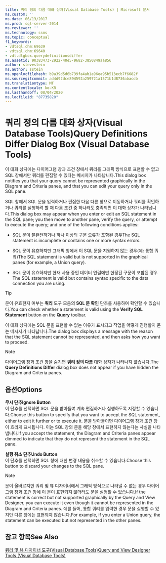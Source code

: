 ```yaml
---
title: 쿼리 정의 다름 대화 상자(Visual Database Tools) | Microsoft 문서
ms.custom: ''
ms.date: 06/13/2017
ms.prod: sql-server-2014
ms.reviewer: ''
ms.technology: ssms
ms.topic: conceptual
f1_keywords:
- vdtsql.chm:69639
- vdtsql.chm:69640
- vdt.dlgbox.querydefinitionsdiffer
ms.assetid: 90383473-2922-40e5-9682-3850849aa856
author: stevestein
ms.author: sstein
ms.openlocfilehash: b9a39d5d6b739fa4ab1a96ea95b513ecb7f6682f
ms.sourcegitcommit: ad4d92dce894592a259721a1571b1d8736abacdb
ms.translationtype: MT
ms.contentlocale: ko-KR
ms.lasthandoff: 08/04/2020
ms.locfileid: "87735820"
---
```

# <a name="query-definitions-differ-dialog-box-visual-database-tools"></a><span data-ttu-id="c3be1-102">쿼리 정의 다름 대화 상자(Visual Database Tools)</span><span class="sxs-lookup"><span data-stu-id="c3be1-102">Query Definitions Differ Dialog Box (Visual Database Tools)</span></span>
  <span data-ttu-id="c3be1-103">이 대화 상자에는 다이어그램 창과 조건 창에서 쿼리를 그래픽 방식으로 표현할 수 없고 SQL 창에서만 쿼리를 편집할 수 있다는 메시지가 나타납니다.</span><span class="sxs-lookup"><span data-stu-id="c3be1-103">This dialog box notifies you that your query cannot be represented graphically in the Diagram and Criteria panes, and that you can edit your query only in the SQL pane.</span></span>  
  
 <span data-ttu-id="c3be1-104">SQL 창에서 SQL 문을 입력하거나 편집한 다음 다른 창으로 이동하거나 쿼리를 확인하거나 쿼리를 실행하려 할 때 다음 조건 중 하나라도 충족되면 이 대화 상자가 나타납니다.</span><span class="sxs-lookup"><span data-stu-id="c3be1-104">This dialog box may appear when you enter or edit an SQL statement in the SQL pane; you then move to another pane, verify the query, or attempt to execute the query; and one of the following conditions applies:</span></span>  
  
-   <span data-ttu-id="c3be1-105">SQL 문이 불완전하거나 하나 이상의 구문 오류가 포함된 경우</span><span class="sxs-lookup"><span data-stu-id="c3be1-105">The SQL statement is incomplete or contains one or more syntax errors.</span></span>  
  
-   <span data-ttu-id="c3be1-106">SQL 문이 유효하지만 그래픽 창에서 이 SQL 문을 지원하지 않는 경우(예: 통합 쿼리)</span><span class="sxs-lookup"><span data-stu-id="c3be1-106">The SQL statement is valid but is not supported in the graphical panes (for example, a Union query).</span></span>  
  
-   <span data-ttu-id="c3be1-107">SQL 문이 유효하지만 현재 사용 중인 데이터 연결에만 한정된 구문이 포함된 경우</span><span class="sxs-lookup"><span data-stu-id="c3be1-107">The SQL statement is valid but contains syntax specific to the data connection you are using.</span></span>  
  
> [!TIP]  
>  <span data-ttu-id="c3be1-108">문이 유효한지 여부는 **쿼리** 도구 모음의 **SQL 문 확인** 단추를 사용하여 확인할 수 있습니다.</span><span class="sxs-lookup"><span data-stu-id="c3be1-108">You can check whether a statement is valid using the **Verify SQL Statement** button on the **Query** toolbar.</span></span>  
  
 <span data-ttu-id="c3be1-109">이 대화 상자에는 SQL 문을 표현할 수 없는 이유가 표시되고 작업을 어떻게 진행할지 묻는 메시지가 나타납니다.</span><span class="sxs-lookup"><span data-stu-id="c3be1-109">The dialog box displays a message with the reason that the SQL statement cannot be represented, and then asks how you want to proceed.</span></span>  
  
> [!NOTE]  
>  <span data-ttu-id="c3be1-110">다이어그램 창과 조건 창을 숨기면 **쿼리 정의 다름** 대화 상자가 나타나지 않습니다.</span><span class="sxs-lookup"><span data-stu-id="c3be1-110">The **Query Definitions Differ** dialog box does not appear if you have hidden the Diagram and Criteria panes.</span></span>  
  
## <a name="options"></a><span data-ttu-id="c3be1-111">옵션</span><span class="sxs-lookup"><span data-stu-id="c3be1-111">Options</span></span>  
 <span data-ttu-id="c3be1-112">**무시 단추**</span><span class="sxs-lookup"><span data-stu-id="c3be1-112">**Ignore Button**</span></span>  
 <span data-ttu-id="c3be1-113">이 단추를 선택하면 SQL 문을 받아들여 계속 편집하거나 실행하도록 지정할 수 있습니다.</span><span class="sxs-lookup"><span data-stu-id="c3be1-113">Choose this button to specify that you want to accept the SQL statement, either to edit it further or to execute it.</span></span> <span data-ttu-id="c3be1-114">문을 받아들이면 다이어그램 창과 조건 창이 흐리게 표시됩니다. 이는 SQL 창의 문을 해당 창에서 표현하지 않는다는 사실을 나타냅니다.</span><span class="sxs-lookup"><span data-stu-id="c3be1-114">If you accept the statement, the Diagram and Criteria panes appear dimmed to indicate that they do not represent the statement in the SQL pane.</span></span>  
  
 <span data-ttu-id="c3be1-115">**실행 취소 단추**</span><span class="sxs-lookup"><span data-stu-id="c3be1-115">**Undo Button**</span></span>  
 <span data-ttu-id="c3be1-116">이 단추를 선택하면 SQL 창에 대한 변경 내용을 취소할 수 있습니다.</span><span class="sxs-lookup"><span data-stu-id="c3be1-116">Choose this button to discard your changes to the SQL pane.</span></span>  
  
> [!NOTE]  
>  <span data-ttu-id="c3be1-117">문이 올바르지만 쿼리 및 뷰 디자이너에서 그래픽 방식으로 나타낼 수 없는 경우 다이어그램 창과 조건 창에 이 문이 표현되지 않더라도 문을 실행할 수 있습니다.</span><span class="sxs-lookup"><span data-stu-id="c3be1-117">If the statement is correct but not supported graphically by the Query and View Designer, you can execute it even though it cannot be represented in the Diagram and Criteria panes.</span></span> <span data-ttu-id="c3be1-118">예를 들어, 통합 쿼리를 입력한 경우 문을 실행할 수 있지만 다른 창에는 표현되지 않습니다.</span><span class="sxs-lookup"><span data-stu-id="c3be1-118">For example, if you enter a Union query, the statement can be executed but not represented in the other panes.</span></span>  
  
## <a name="see-also"></a><span data-ttu-id="c3be1-119">참고 항목</span><span class="sxs-lookup"><span data-stu-id="c3be1-119">See Also</span></span>  
 [<span data-ttu-id="c3be1-120">쿼리 및 뷰 디자이너 도구&#40;Visual Database Tools&#41;</span><span class="sxs-lookup"><span data-stu-id="c3be1-120">Query and View Designer Tools &#40;Visual Database Tools&#41;</span></span>](visual-database-tools.md)  
  
  
